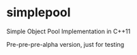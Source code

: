 simplepool
==========

Simple Object Pool Implementation in C++11

Pre-pre-pre-alpha version, just for testing

